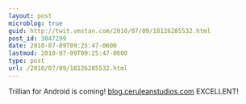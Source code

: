 ```yaml
---
layout: post
microblog: true
guid: http://twit.vmstan.com/2010/07/09/18126285532.html
post_id: 3047299
date: 2010-07-09T09:25:47-0600
lastmod: 2010-07-09T09:25:47-0600
type: post
url: /2010/07/09/18126285532.html
---
```

Trillian for Android is coming! [blog.ceruleanstudios.com](http://blog.ceruleanstudios.com/?p=1476) EXCELLENT!

